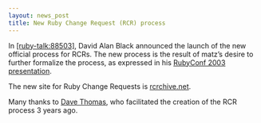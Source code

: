 ```yaml
---
layout: news_post
title: New Ruby Change Request (RCR) process
---
```


In [\[ruby-talk:88503\]][1], David Alan Black announced the launch of
the new official process for RCRs. The new process is the result of
matz’s desire to further formalize the process, as expressed in his
[RubyConf 2003][2] [presentation][3].

The new site for Ruby Change Requests is [rcrchive.net][4].

Many thanks to [Dave Thomas][5], who facilitated the creation of the
<span class="caps">RCR</span> process 3 years ago.

[1]: http://blade.nagaokaut.ac.jp/cgi-bin/scat.rb/ruby/ruby-talk/88503 
[2]: http://www.rubyconf.org 
[3]: http://www.rubyist.net/%7Ematz/slides/rc2003 
[4]: http://rcrchive.net 
[5]: http://pragprog.com/pragdave 
